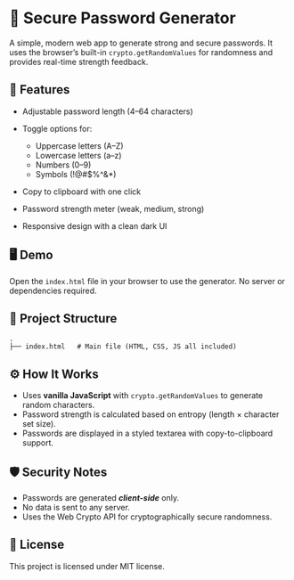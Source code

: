 # 🔑 Secure Password Generator

A simple, modern web app to generate strong and secure passwords.
It uses the browser’s built-in `crypto.getRandomValues` for randomness and provides real-time strength feedback.

## 🚀 Features

* Adjustable password length (4–64 characters)
* Toggle options for:

    * Uppercase letters (A–Z)
    * Lowercase letters (a–z)
    * Numbers (0–9)
    * Symbols (!@#\$%^&\*)
* Copy to clipboard with one click
* Password strength meter (weak, medium, strong)
* Responsive design with a clean dark UI

## 🖥️ Demo

Open the `index.html` file in your browser to use the generator.
No server or dependencies required.

## 📂 Project Structure

```
.
├── index.html   # Main file (HTML, CSS, JS all included)
```

## ⚙️ How It Works

* Uses **vanilla JavaScript** with `crypto.getRandomValues` to generate random characters.
* Password strength is calculated based on entropy (length × character set size).
* Passwords are displayed in a styled textarea with copy-to-clipboard support.

## 🛡️ Security Notes

* Passwords are generated ***client-side*** only.
* No data is sent to any server.
* Uses the Web Crypto API for cryptographically secure randomness.


## 📜 License

This project is licensed under MIT license.
